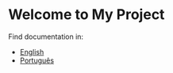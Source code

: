 # Welcome to My Project

Find documentation in:

- [English](docs/README_en.md)
- [Português](docs/README_pt.md)

